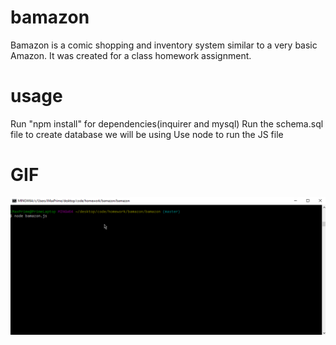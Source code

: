 # bamazon

Bamazon is a comic shopping and inventory system similar to a very basic Amazon. It was created for a class homework assignment.

# usage
Run "npm install" for dependencies(inquirer and mysql)
Run the schema.sql file to create database we will be using
Use node to run the JS file

# GIF
![Example](screencap.gif)